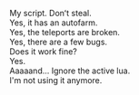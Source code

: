 My script. Donʻt steal.                               
Yes, it has an autofarm.                         
Yes, the teleports are broken.                     
Yes, there are a few bugs.                      
Does it work fine?                       
Yes.                   
Aaaaand... Ignore the active lua.                  
I'm not using it anymore.                       
